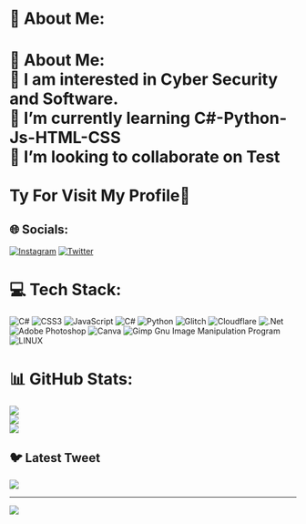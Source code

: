 # 💫 About Me:
# 💫 About Me:<br> 🔭 I am interested in Cyber ​​Security and Software.<br> 🌱 I’m currently learning C#-Python-Js-HTML-CSS<br> 👯 I’m looking to collaborate on Test<br><br>Ty For Visit My Profile👋<br>


## 🌐 Socials:
[![Instagram](https://img.shields.io/badge/Instagram-%23E4405F.svg?logo=Instagram&logoColor=white)](https://instagram.com/dreamxq._.15) [![Twitter](https://img.shields.io/badge/Twitter-%231DA1F2.svg?logo=Twitter&logoColor=white)](https://twitter.com/ReisiYD) 

# 💻 Tech Stack:
![C#](https://img.shields.io/badge/c%23-%23239120.svg?style=for-the-badge&logo=c-sharp&logoColor=white) ![CSS3](https://img.shields.io/badge/css3-%231572B6.svg?style=for-the-badge&logo=css3&logoColor=white) ![JavaScript](https://img.shields.io/badge/javascript-%23323330.svg?style=for-the-badge&logo=javascript&logoColor=%23F7DF1E) ![C#](https://img.shields.io/badge/c%23-%23239120.svg?style=for-the-badge&logo=c-sharp&logoColor=white) ![Python](https://img.shields.io/badge/python-3670A0?style=for-the-badge&logo=python&logoColor=ffdd54) ![Glitch](https://img.shields.io/badge/glitch-%233333FF.svg?style=for-the-badge&logo=glitch&logoColor=white) ![Cloudflare](https://img.shields.io/badge/Cloudflare-F38020?style=for-the-badge&logo=Cloudflare&logoColor=white) ![.Net](https://img.shields.io/badge/.NET-5C2D91?style=for-the-badge&logo=.net&logoColor=white) ![Adobe Photoshop](https://img.shields.io/badge/adobephotoshop-%2331A8FF.svg?style=for-the-badge&logo=adobephotoshop&logoColor=white) ![Canva](https://img.shields.io/badge/Canva-%2300C4CC.svg?style=for-the-badge&logo=Canva&logoColor=white) ![Gimp Gnu Image Manipulation Program](https://img.shields.io/badge/Gimp-657D8B?style=for-the-badge&logo=gimp&logoColor=FFFFFF) ![LINUX](https://img.shields.io/badge/Linux-FCC624?style=for-the-badge&logo=linux&logoColor=black)
# 📊 GitHub Stats:
![](https://github-readme-stats.vercel.app/api?username=YusufDoganZ&theme=graywhite&hide_border=false&include_all_commits=true&count_private=true)<br/>
![](https://github-readme-streak-stats.herokuapp.com/?user=YusufDoganZ&theme=graywhite&hide_border=false)<br/>
![](https://github-readme-stats.vercel.app/api/top-langs/?username=YusufDoganZ&theme=graywhite&hide_border=false&include_all_commits=true&count_private=true&layout=compact)

## 🐦 Latest Tweet
[![](https://gtce.itsvg.in/api?username=ReisiYD)](https://github.com/VishwaGauravIn/github-twitter-card-embed)

---
[![](https://visitcount.itsvg.in/api?id=YusufDoganZ&icon=0&color=0)](https://visitcount.itsvg.in)

<!-- Proudly created with GPRM ( https://gprm.itsvg.in ) -->
